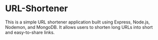 ﻿# URL-Shortener

This is a simple URL shortener application built using Express, Node.js, Nodemon, and MongoDB. It allows users to shorten long URLs into short and easy-to-share links.

